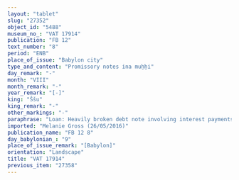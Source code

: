 ```yaml
---
layout: "tablet"
slug: "27352"
object_id: "5488"
museum_no_: "VAT 17914"
publication: "FB 12"
text_number: "8"
period: "ENB"
place_of_issue: "Babylon city"
type_and_content: "Promissory notes ina muẖẖi"
day_remark: "-"
month: "VIII"
month_remark: "-"
year_remark: "[-]"
king: "Ššu"
king_remark: "-"
other_markings: "-"
paraphrase: "Loan: Heavily broken debt note involving interest payments."
imported: "Melanie Gross (26/05/2016)"
publication_name: "FB 12 8"
day_babylonian_: "9"
place_of_issue_remark: "[Babylon]"
orientation: "Landscape"
title: "VAT 17914"
previous_item: "27358"
---
```

